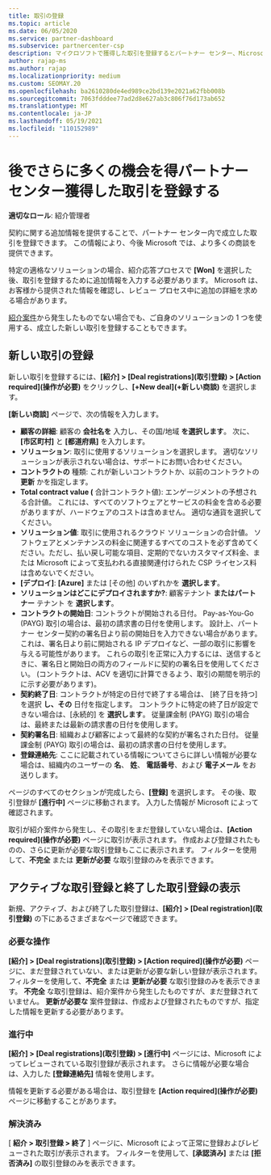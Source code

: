 ```yaml
---
title: 取引の登録
ms.topic: article
ms.date: 06/05/2020
ms.service: partner-dashboard
ms.subservice: partnercenter-csp
description: マイクロソフトで獲得した取引を登録するとパートナー センター、Microsoft が将来より多くの機会を提供するのに役立ちます。
author: rajap-ms
ms.author: rajap
ms.localizationpriority: medium
ms.custom: SEOMAY.20
ms.openlocfilehash: ba2610280de4ed989ce2bd139e2021a62fbb008b
ms.sourcegitcommit: 7063fdddee77ad2d8e627ab3c806f76d173ab652
ms.translationtype: MT
ms.contentlocale: ja-JP
ms.lasthandoff: 05/19/2021
ms.locfileid: "110152989"
---
```

# <a name="register-deals-youve-won-in-partner-center-so-you-can-get-more-opportunities-later"></a>後でさらに多くの機会を得パートナー センター獲得した取引を登録する

**適切なロール**: 紹介管理者

契約に関する追加情報を提供することで、パートナー センター内で成立した取引を登録できます。 この情報により、今後 Microsoft では、より多くの商談を提供できます。

特定の適格なソリューションの場合、紹介応答プロセスで [](manage-leads.md) **[Won]** を選択した後、取引を登録するために追加情報を入力する必要があります。 Microsoft は、お客様から提供された情報を確認し、レビュー プロセス中に追加の詳細を求める場合があります。

[紹介案件](referrals.md)から発生したものでない場合でも、ご自身のソリューションの 1 つを使用する、成立した新しい取引を登録することもできます。 

## <a name="register-a-new-deal"></a>新しい取引の登録

新しい取引を登録するには、**[紹介] > [Deal registrations]\(取引登録\) > [Action required]\(操作が必要\)** をクリックし、**[+New deal]\(+新しい商談\)** を選択します。

**[新しい商談]** ページで、次の情報を入力します。

- **顧客の詳細**: 顧客の **会社名を** 入力し、その国/地域 **を選択します**。 次に、**[市区町村]** と **[都道府県]** を入力します。
- **ソリューション**: 取引に使用するソリューションを選択します。 適切なソリューションが表示されない場合は、サポートにお問い合わせください。
- **コントラクトの** 種類: これが新しいコントラクトか、以前のコントラクトの **更新** かを指定します。
- **Total contract value (** 合計コントラクト値): エンゲージメントの予想される合計値。 これには、すべてのソフトウェアとサービスの料金を含める必要がありますが、ハードウェアのコストは含めません。 適切な通貨を選択してください。
- **ソリューション値**: 取引に使用されるクラウド ソリューションの合計値。 ソフトウェアとメンテナンスの料金に関連するすべてのコストを必ず含めてください。ただし、払い戻し可能な項目、定期的でないカスタマイズ料金、または Microsoft によって支払われる直接関連付けられた CSP ライセンス料は含めないでください。
- **[デプロイ]**: **[Azure]** または [その他] のいずれかを **選択します**。
- **ソリューションはどこにデプロイされますか?**: 顧客テナント **またはパートナー** テナント を **選択します**。
- **コントラクトの開始日**: コントラクトが開始される日付。 Pay-as-You-Go (PAYG) 取引の場合は、最初の請求書の日付を使用します。 設計上、パートナー センター契約の署名日より前の開始日を入力できない場合があります。 これは、署名日より前に開始される IP デプロイなど、一部の取引に影響を与える可能性があります。 これらの取引を正常に入力するには、送信するときに、署名日と開始日の両方のフィールドに契約の署名日を使用してください。 (コントラクトは、ACV を適切に計算できるよう、取引の期間を明示的に示す必要があります)。
- **契約終了日**: コントラクトが特定の日付で終了する場合は、 [終了日を持つ] を選択 **し、その** 日付を指定します。 コントラクトに特定の終了日が設定できない場合は、[永続的] を **選択します**。 従量課金制 (PAYG) 取引の場合は、最終または最新の請求書の日付を使用します。
- **契約署名日**: 組織および顧客によって最終的な契約が署名された日付。 従量課金制 (PAYG) 取引の場合は、最初の請求書の日付を使用します。
- **登録連絡先**: ここに記載されている情報についてさらに詳しい情報が必要な場合は、組織内のユーザーの **名**、 **姓**、 **電話番号**、および **電子メール** をお送りします。

ページのすべてのセクションが完成したら、**[登録]** を選択します。 その後、取引登録が **[進行中]** ページに移動されます。 入力した情報が Microsoft によって確認されます。

取引が紹介案件から発生し、その取引をまだ登録していない場合は、**[Action required]\(操作が必要\)** ページに取引が表示されます。 作成および登録されたものの、さらに更新が必要な取引登録もここに表示されます。 フィルターを使用して、**不完全** または **更新が必要** な取引登録のみを表示できます。

## <a name="viewing-active-and-closed-deal-registrations"></a>アクティブな取引登録と終了した取引登録の表示

新規、アクティブ、および終了した取引登録は、**[紹介] > [Deal registration]\(取引登録\)** の下にあるさまざまなページで確認できます。

### <a name="action-required"></a>必要な操作

**[紹介] > [Deal registrations]\(取引登録\) > [Action required]\(操作が必要\)** ページに、まだ登録されていない、または更新が必要な新しい登録が表示されます。 フィルターを使用して、**不完全** または **更新が必要** な取引登録のみを表示できます。 **不完全** な取引登録は、紹介案件から発生したものですが、まだ登録されていません。 **更新が必要な** 案件登録は、作成および登録されたものですが、指定した情報を更新する必要があります。

### <a name="in-progress"></a>進行中

**[紹介] > [Deal registrations]\(取引登録\) > [進行中]** ページには、Microsoft によってレビューされている取引登録が表示されます。 さらに情報が必要な場合は、入力した **[登録連絡先]** 情報を使用します。

情報を更新する必要がある場合は、取引登録を **[Action required]\(操作が必要\)** ページに移動することがあります。

### <a name="closed"></a>解決済み

[ **紹介 > 取引登録 > 終了** ] ページに、Microsoft によって正常に登録およびレビューされた取引が表示されます。 フィルターを使用して、**[承認済み]** または **[拒否済み]** の取引登録のみを表示できます。
